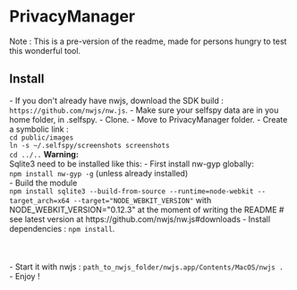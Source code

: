 # PrivacyManager

Note : This is a pre-version of the readme, made for persons hungry to test this wonderful tool.

<h2>Install</h2>
- If you don't already have nwjs, download the SDK build : <code>https://github.com/nwjs/nw.js</code>.
- Make sure your selfspy data are in you home folder, in .selfspy.
- Clone.
- Move to PrivacyManager folder.
- Create a symbolic link :<br>
<code>cd public/images</code><br>
<code>ln -s ~/.selfspy/screenshots screenshots</code><br>
<code>cd ../..</code>
 <b>Warning:</b> <br/>Sqlite3 need to be installed like this:
  - First install nw-gyp globally: <br/>
    <code>npm install nw-gyp -g</code> (unless already installed)<br/>
  - Build the module<br/>
    <code>npm install sqlite3 --build-from-source --runtime=node-webkit --target_arch=x64 --target="NODE_WEBKIT_VERSION"</code>
    with NODE_WEBKIT_VERSION="0.12.3" at the moment of writing the README # see latest version at https://github.com/nwjs/nw.js#downloads
- Install dependencies : <code>npm install</code>.<br/><br/>
<br/><br/>
- Start it with nwjs : <code>path_to_nwjs_folder/nwjs.app/Contents/MacOS/nwjs . </code>
- Enjoy !
